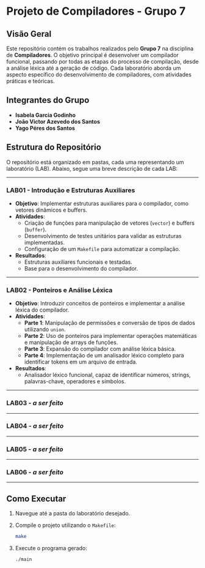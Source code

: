 # Projeto de Compiladores - Grupo 7

## Visão Geral

Este repositório contém os trabalhos realizados pelo **Grupo 7** na disciplina de **Compiladores**. O objetivo principal é desenvolver um compilador funcional, passando por todas as etapas do processo de compilação, desde a análise léxica até a geração de código. Cada laboratório aborda um aspecto específico do desenvolvimento de compiladores, com atividades práticas e teóricas.

## Integrantes do Grupo

- **Isabela Garcia Godinho**
- **João Victor Azevedo dos Santos**
- **Yago Péres dos Santos**

## Estrutura do Repositório

O repositório está organizado em pastas, cada uma representando um laboratório (LAB). Abaixo, segue uma breve descrição de cada LAB:

---

### **LAB01 - Introdução e Estruturas Auxiliares**

- **Objetivo**: Implementar estruturas auxiliares para o compilador, como vetores dinâmicos e buffers.
- **Atividades**:
  - Criação de funções para manipulação de vetores (`vector`) e buffers (`buffer`).
  - Desenvolvimento de testes unitários para validar as estruturas implementadas.
  - Configuração de um `Makefile` para automatizar a compilação.
- **Resultados**:
  - Estruturas auxiliares funcionais e testadas.
  - Base para o desenvolvimento do compilador.

---

### **LAB02 - Ponteiros e Análise Léxica**

- **Objetivo**: Introduzir conceitos de ponteiros e implementar a análise léxica do compilador.
- **Atividades**:
  - **Parte 1**: Manipulação de permissões e conversão de tipos de dados utilizando `union`.
  - **Parte 2**: Uso de ponteiros para implementar operações matemáticas e manipulação de arrays de funções.
  - **Parte 3**: Expansão do compilador com análise léxica básica.
  - **Parte 4**: Implementação de um analisador léxico completo para identificar tokens em um arquivo de entrada.
- **Resultados**:
  - Analisador léxico funcional, capaz de identificar números, strings, palavras-chave, operadores e símbolos.

---

### **LAB03 - _a ser feito_**

---

### **LAB04 - _a ser feito_**

---

### **LAB05 - _a ser feito_**

---

### **LAB06 - _a ser feito_**

---

## Como Executar

1. Navegue até a pasta do laboratório desejado.
2. Compile o projeto utilizando o `Makefile`:

   ```bash
   make
   ```

3. Execute o programa gerado:

   ```bash
   ./main
   ```
